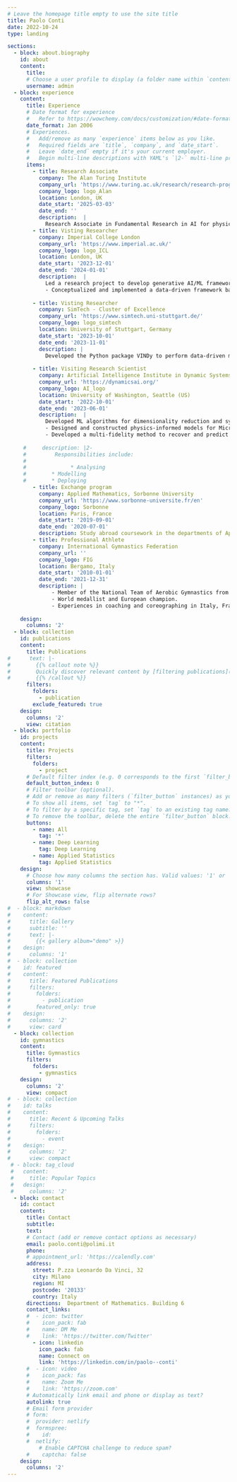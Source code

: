 ```yaml
---
# Leave the homepage title empty to use the site title
title: Paolo Conti
date: 2022-10-24
type: landing

sections:
  - block: about.biography
    id: about
    content:
      title:
      # Choose a user profile to display (a folder name within `content/authors/`)
      username: admin
  - block: experience
    content:
      title: Experience
      # Date format for experience
      #   Refer to https://wowchemy.com/docs/customization/#date-format
      date_format: Jan 2006
      # Experiences.
      #   Add/remove as many `experience` items below as you like.
      #   Required fields are `title`, `company`, and `date_start`.
      #   Leave `date_end` empty if it's your current employer.
      #   Begin multi-line descriptions with YAML's `|2-` multi-line prefix.
      items:
        - title: Research Associate
          company: The Alan Turing Institute
          company_url: 'https://www.turing.ac.uk/research/research-programmes/fundamental-ai'
          company_logo: logo_Alan
          location: London, UK
          date_start: '2025-03-03'
          date_end: ''
          description:  |
            Research Associate in Fundamental Research in AI for physical systems, with the aim of developing the next generation of foundational methods, tools and theory to enable modelling, prediction and control of physical systems. 
        - title: Visting Researcher
          company: Imperial College London
          company_url: 'https://www.imperial.ac.uk/'
          company_logo: logo_ICL
          location: London, UK
          date_start: '2023-12-01'
          date_end: '2024-01-01'
          description:  |
            Led a research project to develop generative AI/ML frameworks for data-driven, reduced-order modeling under uncertainty.
            - Conceptualized and implemented a data-driven framework based on variational reduced-order modeling with variational dynamics identification for scientific discovery in the presence of model and measurement uncertainties.
      
        - title: Visting Researcher
          company: SimTech - Cluster of Excellence
          company_url: 'https://www.simtech.uni-stuttgart.de/'
          company_logo: logo_simtech
          location: University of Stuttgart, Germany
          date_start: '2023-10-01'
          date_end: '2023-11-01'
          description: |
            Developed the Python package VINDy to perform data-driven modeling of dynamical systems with generative AI.
 
        - title: Visiting Research Scientist
          company: Artificial Intelligence Institute in Dynamic Systems
          company_url: 'https://dynamicsai.org/'
          company_logo: AI_logo
          location: University of Washington, Seattle (US)
          date_start: '2022-10-01'
          date_end: '2023-06-01'
          description:  |
            Developed ML algorithms for dimensionality reduction and system identification in complex, high-dimensional scenarios in engineering sciences.
            - Designed and constructed physics-informed models for Micro-Electrical Mechanical Systems (MEMS) devices. Application and validation on MEMS micromirrors and resonator devices.
            - Developed a multi-fidelity method to recover and predict high-quality solutions from multi-modal, low-fidelity data sources.
    
     #     description: |2-
     #         Responsibilities include:
     #
     #              * Analysing
     #        * Modelling
     #        * Deploying
        - title: Exchange program
          company: Applied Mathematics, Sorbonne University
          company_url: 'https://www.sorbonne-universite.fr/en'
          company_logo: Sorbonne
          location: Paris, France
          date_start: '2019-09-01'
          date_end: '2020-07-01'
          description: Study abroad coursework in the departments of Applied Mathematics and Sorbonne Polytech.
        - title: Professional Athlete
          company: International Gymnastics Federation
          company_url: ''
          company_logo: FIG
          location: Bergamo, Italy
          date_start: '2010-01-01'
          date_end: '2021-12-31'
          description: |
              - Member of the National Team of Aerobic Gymnastics from 2010 to 2021.
              - World medallist and European champion.
              - Experiences in coaching and coreographing in Italy, France, Finland, Hungary, Lithuania and United States.
            
    design:
      columns: '2'
  - block: collection
    id: publications
    content:
      title: Publications
#      text: |-
#        {{% callout note %}}
#        Quickly discover relevant content by [filtering publications](./publication/).
#        {{% /callout %}}
      filters:
        folders:
          - publication
        exclude_featured: true
    design:
      columns: '2'
      view: citation
  - block: portfolio
    id: projects
    content:
      title: Projects
      filters:
        folders:
          - project
      # Default filter index (e.g. 0 corresponds to the first `filter_button` instance below).
      default_button_index: 0
      # Filter toolbar (optional).
      # Add or remove as many filters (`filter_button` instances) as you like.
      # To show all items, set `tag` to "*".
      # To filter by a specific tag, set `tag` to an existing tag name.
      # To remove the toolbar, delete the entire `filter_button` block.
      buttons:
        - name: All
          tag: '*'
        - name: Deep Learning
          tag: Deep Learning
        - name: Applied Statistics
          tag: Applied Statistics
    design:
      # Choose how many columns the section has. Valid values: '1' or '2'.
      columns: '1'
      view: showcase
      # For Showcase view, flip alternate rows?
      flip_alt_rows: false
#  - block: markdown
#    content:
#      title: Gallery
#      subtitle: ''
#      text: |-
#        {{< gallery album="demo" >}}
#    design:
#      columns: '1'
#  - block: collection
#    id: featured
#    content:
#      title: Featured Publications
#      filters:
#        folders:
#          - publication
#        featured_only: true
#    design:
#      columns: '2'
#      view: card
  - block: collection
    id: gymnastics
    content:
      title: Gymnastics
      filters:
        folders:
          - gymnastics
    design:
      columns: '2'
      view: compact
#  - block: collection
#    id: talks
#    content:
#      title: Recent & Upcoming Talks
#      filters:
#        folders:
#          - event
#    design:
#      columns: '2'
#      view: compact
 # - block: tag_cloud
 #   content:
 #     title: Popular Topics
 #   design:
 #     columns: '2'
  - block: contact
    id: contact
    content:
      title: Contact
      subtitle:
      text: 
      # Contact (add or remove contact options as necessary)
      email: paolo.conti@polimi.it
      phone:  
      # appointment_url: 'https://calendly.com'
      address:
        street: P.zza Leonardo Da Vinci, 32
        city: Milano
        region: MI
        postcode: '20133'
        country: Italy
      directions:  Department of Mathematics. Building 6
      contact_links:
      #  - icon: twitter
      #    icon_pack: fab
      #    name: DM Me
      #    link: 'https://twitter.com/Twitter'
        - icon: linkedin
          icon_pack: fab
          name: Connect on
          link: 'https://linkedin.com/in/paolo--conti'
      #  - icon: video
      #    icon_pack: fas
      #    name: Zoom Me
      #    link: 'https://zoom.com'
      # Automatically link email and phone or display as text?
      autolink: true
      # Email form provider
      # form:
      #  provider: netlify
      #  formspree:
      #    id:
      #  netlify:
          # Enable CAPTCHA challenge to reduce spam?
      #    captcha: false
    design:
      columns: '2'
---
```

